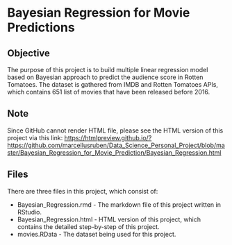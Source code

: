 # Bayesian Regression for Movie Predictions

## Objective

The purpose of this project is to build multiple linear regression model based on Bayesian approach to predict the audience score in Rotten Tomatoes. The dataset is gathered from IMDB and Rotten Tomatoes APIs, which contains 651 list of movies that have been released before 2016.

## Note

Since GitHub cannot render HTML file, please see the HTML version of this project via this link: https://htmlpreview.github.io/?https://github.com/marcellusruben/Data_Science_Personal_Project/blob/master/Bayesian_Regression_for_Movie_Prediction/Bayesian_Regression.html

## Files

There are three files in this project, which consist of:
- Bayesian_Regression.rmd - The markdown file of this project written in RStudio.
- Bayesian_Regression.html - HTML version of this project, which contains the detailed step-by-step of this project.
- movies.RData - The dataset being used for this project.
